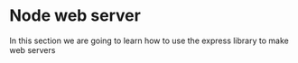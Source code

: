 # Node web server

In this section we are going to learn how to use the express library to make web servers